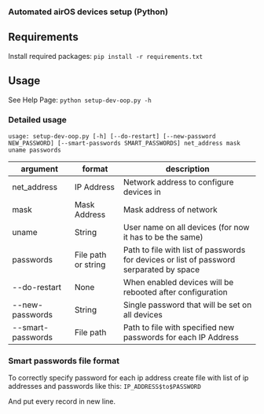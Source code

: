 ### Automated airOS devices setup (Python)

## Requirements

Install required packages: `pip install -r requirements.txt`

## Usage

See Help Page: `python setup-dev-oop.py -h`

### Detailed usage

`usage: setup-dev-oop.py [-h] [--do-restart] [--new-password NEW_PASSWORD] [--smart-passwords SMART_PASSWORDS] net_address mask uname passwords`

argument | format | description
-------- | ------ | -----------
net_address | IP Address | Network address to configure devices in
mask | Mask Address | Mask address of network
uname | String | User name on all devices (for now it has to be the same)
passwords | File path or string | Path to file with list of passwords for devices or list of password serparated by space
--do-restart | None | When enabled devices will be rebooted after configuration
--new-passwords | String | Single password that will be set on all devices
--smart-passwords | File path | Path to file with specified new passwords for each IP Address

### Smart passwords file format

To correctly specify password for each ip address create file with list of ip addresses and passwords like this: `IP_ADDRESS$to$PASSWORD`

And put every record in new line.